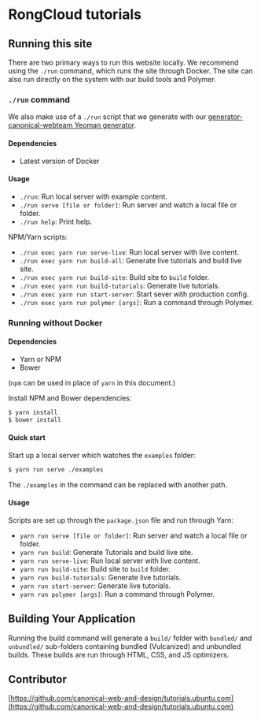 # RongCloud tutorials

## Running this site

There are two primary ways to run this website locally. We recommend using the `./run` command, which runs the site through Docker. The site can also run directly on the system with our build tools and Polymer.


### `./run` command

We also make use of a `./run` script that we generate with our [generator-canonical-webteam Yeoman generator](https://github.com/canonical-webteam/generator-canonical-webteam).

#### Dependencies

- Latest version of Docker


#### Usage

- `./run`: Run local server with example content.
- `./run serve [file or folder]`: Run server and watch a local file or folder.
- `./run help`: Print help.

NPM/Yarn scripts:
- `./run exec yarn run serve-live`: Run local server with live content.
- `./run exec yarn run build-all`: Generate live tutorials and build live site.
- `./run exec yarn run build-site`: Build site to `build` folder.
- `./run exec yarn run build-tutorials`: Generate live tutorials.
- `./run exec yarn run start-server`: Start sever with production config.
- `./run exec yarn run polymer [args]`: Run a command through Polymer.


### Running without Docker

#### Dependencies

- Yarn or NPM
- Bower

(`npm` can be used in place of `yarn` in this document.)

Install NPM and Bower dependencies:
``` bash
$ yarn install
$ bower install
```


#### Quick start

Start up a local server which watches the `examples` folder:

``` bash
$ yarn run serve ./examples
```

The `./examples` in the command can be replaced with another path.


#### Usage

Scripts are set up through the `package.json` file and run through Yarn:

- `yarn run serve [file or folder]`: Run server and watch a local file or folder.
- `yarn run build`: Generate Tutorials and build live site.
- `yarn run serve-live`: Run local server with live content.
- `yarn run build-site`: Build site to `build` folder.
- `yarn run build-tutorials`: Generate live tutorials.
- `yarn run start-server`: Generate live tutorials.
- `yarn run polymer [args]`: Run a command through Polymer.


## Building Your Application

Running the build command will generate a `build/` folder with `bundled/` and `unbundled/` sub-folders containing bundled (Vulcanized) and unbundled builds. These builds are run through HTML, CSS, and JS optimizers.


## Contributor

[https://github.com/canonical-web-and-design/tutorials.ubuntu.com](https://github.com/canonical-web-and-design/tutorials.ubuntu.com)

